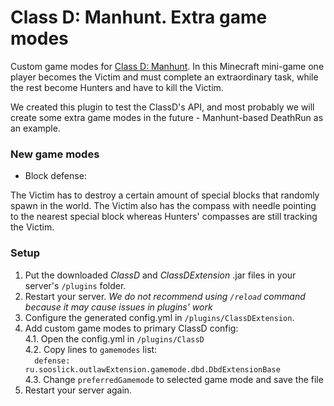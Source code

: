 # Class D: Manhunt. Extra game modes

Custom game modes for [Class D: Manhunt](https://github.com/Sooslick/mcClassD).
In this Minecraft mini-game one player becomes the Victim and must complete an extraordinary task, 
while the rest become Hunters and have to kill the Victim.

We created this plugin to test the ClassD's API, 
and most probably we will create some extra game modes in the future - Manhunt-based DeathRun as an example.

### New game modes

* Block defense:

The Victim has to destroy a certain amount of special blocks that randomly spawn
in the world. The Victim also has the compass with needle pointing to the nearest special block whereas
Hunters' compasses are still tracking the Victim.

### Setup

1. Put the downloaded _ClassD_ and _ClassDExtension_ .jar files in your server's `/plugins` folder.  
2. Restart your server. _We do not recommend using 
`/reload` command because it may cause issues in plugins' work_  
3. Configure the generated config.yml in `/plugins/ClassDExtension`.  
4. Add custom game modes to primary ClassD config:  
4.1. Open the config.yml in `/plugins/ClassD`  
4.2. Copy lines to `gamemodes` list:  
`  defense: ru.sooslick.outlawExtension.gamemode.dbd.DbdExtensionBase`  
4.3. Change `preferredGamemode` to selected game mode and save the file
5. Restart your server again.
